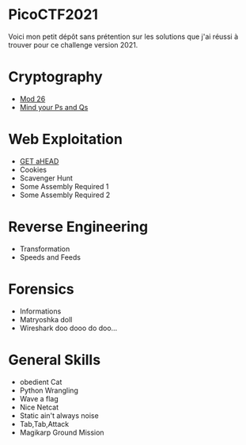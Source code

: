 # PicoCTF2021

Voici mon petit dépôt sans prétention sur les solutions que j'ai réussi à trouver
pour ce challenge version 2021.

# Cryptography

* [Mod 26](https://github.com/tiphergane/PicoCTF2021/tree/main/Mod%2026_RESOLU)
* [Mind your Ps and Qs](https://github.com/tiphergane/PicoCTF2021/tree/main/Mind%20your%20Ps%20and%20Qs_RESOLU)

# Web Exploitation

* [GET aHEAD](https://github.com/tiphergane/PicoCTF2021/tree/main/GET%20aHEAD_RESOLU)
* Cookies
* Scavenger Hunt
* Some Assembly Required 1
* Some Assembly Required 2

# Reverse Engineering

* Transformation
* Speeds and Feeds

# Forensics

* Informations
* Matryoshka doll
* Wireshark doo dooo do doo…

# General Skills

* obedient Cat
* Python Wrangling
* Wave a flag
* Nice Netcat
* Static ain't always noise
* Tab,Tab,Attack
* Magikarp Ground Mission

